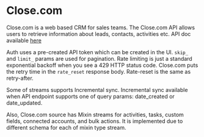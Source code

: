 # Close.com

Close.com is a web based CRM for sales teams.
The Close.com API allows users to retrieve information about leads, contacts, activities etc.
API doc available [here](https://developer.close.com/)

Auth uses a pre-created API token which can be created in the UI. 
`skip_` and `limit_` params are used for pagination. 
Rate limiting is just a standard exponential backoff when you see a 429 HTTP status code. Close.com puts the retry time in the `rate_reset` response body. Rate-reset is the same as retry-after.

Some of streams supports Incremental sync. Incremental sync available when API endpoint supports one of query params: date_created or date_updated.

Also, Close.com source has Mixin streams for activities, tasks, custom fields, connected accounts, and bulk actions. 
It is implemented due to different schema for each of mixin type stream.
